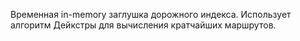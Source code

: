 Временная in-memory заглушка дорожного индекса. Использует алгоритм Дейкстры для вычисления кратчайших маршрутов.